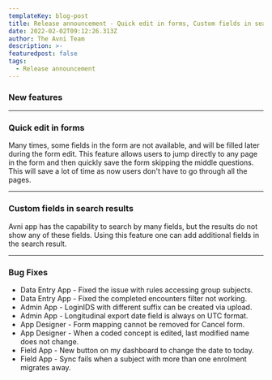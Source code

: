 ```yaml
---
templateKey: blog-post
title: Release announcement - Quick edit in forms, Custom fields in search results
date: 2022-02-02T09:12:26.313Z
author: The Avni Team
description: >-
featuredpost: false
tags:
  - Release announcement 
---
```

 

### New features

---------------------------------------------------------------------------

### Quick edit in forms

Many times, some fields in the form are not available, and will be filled later during the form edit. This feature allows users to jump directly to any page in the form and then quickly save the form skipping the middle questions. This will save a lot of time as now users don't have to go through all the pages.

---------------------------------------------------------------------------

### Custom fields in search results

Avni app has the capability to search by many fields, but the results do not show any of these fields. Using this feature one can add additional fields in the search result.

---------------------------------------------------------------------------

### Bug Fixes
- Data Entry App - Fixed the issue with rules accessing group subjects.
- Data Entry App - Fixed the completed encounters filter not working.
- Admin App - LoginIDS with different suffix can be created via upload.
- Admin App - Longitudinal export date field is always on UTC format.
- App Designer - Form mapping cannot be removed for Cancel form.
- App Designer - When a coded concept is edited, last modified name does not change.
- Field App - New button on my dashboard to change the date to today.
- Field App - Sync fails when a subject with more than one enrolment migrates away.
